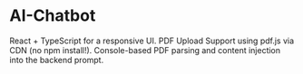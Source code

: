 # AI-Chatbot
React + TypeScript for a responsive UI. PDF Upload Support using pdf.js via CDN (no npm install!). Console-based PDF parsing and content injection into the backend prompt.
